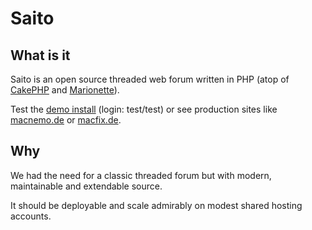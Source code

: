 <!--
Title: Home
Template: home
-->

# Saito

##	What is it

Saito is an open source threaded web forum written in PHP (atop of [CakePHP] and [Marionette]).

Test the [demo install][testforum] (login: test/test) or see production sites like [macnemo.de] or [macfix.de].

## Why

We had the need for a classic threaded forum but with modern, maintainable and extendable source.

It should be deployable and scale admirably on modest shared hosting accounts.


[CakePHP]: http://cakephp.org/
[Marionette]: http://marionettejs.com/
[macnemo.de]: http://macnemo.de/
[macfix.de]: http://www.macfix.de/
[testforum]: http://saito.siezi.com/forum/
